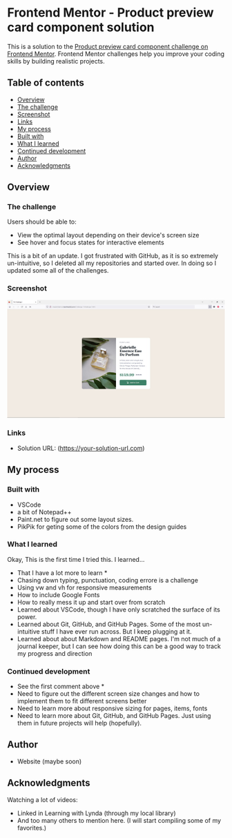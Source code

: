 # Frontend Mentor - Product preview card component solution

This is a solution to the [Product preview card component challenge on Frontend Mentor](https://www.frontendmentor.io/challenges/product-preview-card-component-GO7UmttRfa). Frontend Mentor challenges help you improve your coding skills by building realistic projects. 

## Table of contents

  - [Overview](#overview)
  - [The challenge](#the-challenge)
  - [Screenshot](#screenshot)
  - [Links](#links)
  - [My process](#my-process)
  - [Built with](#built-with)
  - [What I learned](#what-i-learned)
  - [Continued development](#continued-development)
  - [Author](#author)
  - [Acknowledgments](#acknowledgments)


## Overview

### The challenge

Users should be able to:
- View the optimal layout depending on their device's screen size
- See hover and focus states for interactive elements


This is a bit of an update. I got frustrated with GitHub, as it is so extremely un-intuitive, so I deleted all my repositories and started over. In doing so I updated some all of the challenges.

### Screenshot

![](images/screenshot-desktop.jpg)

### Links

- Solution URL: (https://your-solution-url.com)

## My process

### Built with

- VSCode
- a bit of Notepad++
- Paint.net to figure out some layout sizes.
- PikPik for geting some of the colors from the design guides

### What I learned

Okay, This is the first time I tried this. I learned...

- That I have a lot more to learn *
- Chasing down typing, punctuation, coding errore is a challenge
- Using vw and vh for responsive measurements
- How to include Google Fonts
- How to really mess it up and start over from scratch
- Learned about VSCode, though I have only scratched the surface of its power.
- Learned about Git, GitHub, and GitHub Pages. Some of the most un-intuitive stuff I have ever run across. But I keep plugging at it.
- Learned about about Markdown and README pages. I'm not much of a journal keeper, but I can see how doing this can be a good way to track my progress and direction

### Continued development

- See the first comment above *
- Need to figure out the different screen size changes and how to implement them to fit different screens better
- Need to learn more about responsive sizing for pages, items, fonts
- Need to learn more about Git, GitHub, and GitHub Pages. Just using them in future projects will help (hopefully).


## Author

- Website (maybe soon)

## Acknowledgments

Watching a lot of videos:
- Linked in Learning with Lynda (through my local library)
- And too many others to mention here. (I will start compiling some of my favorites.)
